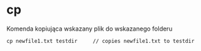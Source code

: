 # cp
Komenda kopiująca wskazany plik do wskazanego folderu
```commandline 
cp newfile1.txt testdir     // copies newfile1.txt to testdir
```